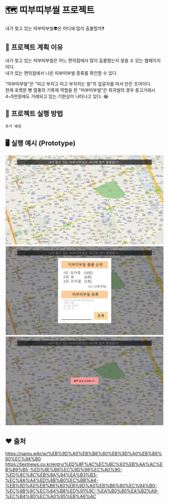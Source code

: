 # 🗺️ 띠부띠부씰 프로젝트 
내가 찾고 있는 띠부띠부씰👽은 어디에 많이 출몰할까❓ 

## 📍 프로젝트 계획 이유
내가 찾고 있는 띠부띠부씰은 어느 편의점에서 많이 출몰했는지 찾을 수 있는 웹페이지 이다.  
내가 있는 편의점에서 나온 띠부띠부씰 종류를 확인할 수 있다. 

"띠부띠부씰"은 "띠고 부치고 띠고 부치치는 씰"의 앞글자를 따서 만든 조어이다.   
현재 포켓몬 빵 열풍의 기폭제 역할을 한 "띠부띠부씰"은 희귀씰의 경우 중고거래시 4~5만원에도 거래되고 있는 기현상이 나타나고 있다. 😂

## 🔑 프로젝트 실행 방법 
``` bash
추가 예정
```
## 🖥️ 실행 예시 (Prototype)
![실행예시1](./image/%EC%8B%A4%ED%96%89%EC%98%88%EC%8B%9C1.PNG)
![실행예시2](./image/%EC%8B%A4%ED%96%89%EC%98%88%EC%8B%9C2.PNG)
![실행예시3](./image/%EC%8B%A4%ED%96%89%EC%98%88%EC%8B%9C3.PNG)

## ❤️ 출처
https://namu.wiki/w/%EB%9D%A0%EB%B6%80%EB%9D%A0%EB%B6%80%EC%94%B0   
https://textnews.co.kr/entry/%ED%8F%AC%EC%BC%93%EB%AA%AC%EB%B9%B5-%ED%8E%B8%EC%9D%98%EC%A0%90-%ED%8C%8C%EB%8A%94%EA%B3%B3-%EC%8A%A4%ED%8B%B0%EC%BB%A4-%EB%9D%A0%EB%B6%80%EB%9D%A0%EB%B6%80%EC%94%B0-%EC%8B%9C%EC%84%B8%ED%91%9C-%EA%B0%80%EA%B2%A9-%EC%B4%9D%EC%A0%95%EB%A6%AC
